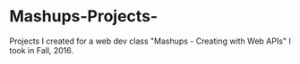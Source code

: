 # Mashups-Projects-
Projects I created for a web dev class "Mashups - Creating with Web APIs" I took in Fall, 2016. 
